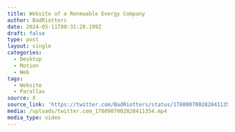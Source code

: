 ```yaml
---
title: Website of a Renewable Energy Company
author: BadRiotters
date: 2024-05-11T00:31:28.199Z
draft: false
type: post
layout: single
categories:
  - Desktop
  - Motion
  - Web
tags:
  - Website
  - Parallax
source: X
source_link: 'https://twitter.com/BadRiotters/status/1780907002828411354'
media: /uploads/twitter.com_1780907002828411354.mp4
media_type: video
---
```


